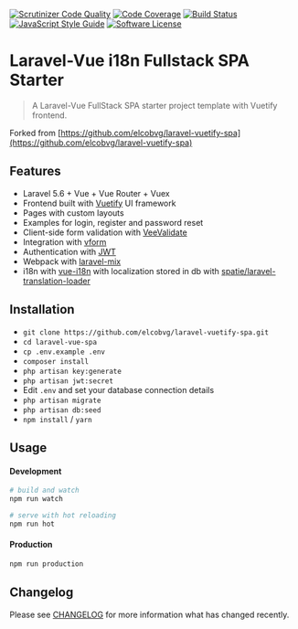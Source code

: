 [![Scrutinizer Code Quality](https://scrutinizer-ci.com/g/Goopil/laravel-vuetify-spa/badges/quality-score.png?b=master)](https://scrutinizer-ci.com/g/Goopil/laravel-vuetify-spa/?branch=master)
[![Code Coverage](https://scrutinizer-ci.com/g/Goopil/laravel-vuetify-spa/badges/coverage.png?b=master)](https://scrutinizer-ci.com/g/Goopil/laravel-vuetify-spa/?branch=master)
[![Build Status](https://travis-ci.org/Goopil/laravel-vuetify-spa.svg?branch=master)](https://travis-ci.org/Goopil/laravel-vuetify-spa)
[![JavaScript Style Guide](https://img.shields.io/badge/code_style-standard-brightgreen.svg)](https://standardjs.com)
[![Software License](https://img.shields.io/badge/license-MIT-brightgreen.svg?style=flat-square)](LICENSE.md)

# Laravel-Vue i18n Fullstack SPA Starter

> A Laravel-Vue FullStack SPA starter project template with Vuetify frontend. 

Forked from [https://github.com/elcobvg/laravel-vuetify-spa](https://github.com/elcobvg/laravel-vuetify-spa)

## Features

- Laravel 5.6 + Vue + Vue Router + Vuex
- Frontend built with [Vuetify](https://github.com/vuetifyjs/vuetify) UI framework
- Pages with custom layouts
- Examples for login, register and password reset
- Client-side form validation with [VeeValidate](https://github.com/baianat/vee-validate)
- Integration with [vform](https://github.com/cretueusebiu/vform)
- Authentication with [JWT](https://github.com/tymondesigns/jwt-auth)
- Webpack with [laravel-mix](https://github.com/JeffreyWay/laravel-mix)
- i18n with [vue-i18n](https://github.com/kazupon/vue-i18n) with localization stored in db with [spatie/laravel-translation-loader](https://github.com/spatie/laravel-translation-loader)

## Installation

- `git clone https://github.com/elcobvg/laravel-vuetify-spa.git`
- `cd laravel-vue-spa`
- `cp .env.example .env`
- `composer install`
- `php artisan key:generate`
- `php artisan jwt:secret`
- Edit `.env` and set your database connection details
- `php artisan migrate`
- `php artisan db:seed`
- `npm install` / `yarn`

## Usage

#### Development

```bash
# build and watch
npm run watch

# serve with hot reloading
npm run hot
```

#### Production

```bash
npm run production
```

## Changelog

Please see [CHANGELOG](CHANGELOG.md) for more information what has changed recently.

